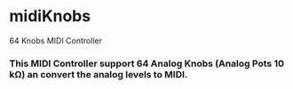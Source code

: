 # midiKnobs
64 Knobs MIDI Controller
### This MIDI Controller support 64 Analog Knobs (Analog Pots 10 kΩ) an convert the analog levels to MIDI.

